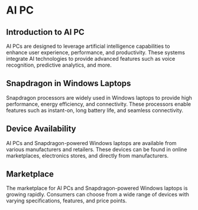 
# AI PC

## Introduction to AI PC
AI PCs are designed to leverage artificial intelligence capabilities to enhance user experience, performance, and productivity. These systems integrate AI technologies to provide advanced features such as voice recognition, predictive analytics, and more.

## Snapdragon in Windows Laptops
Snapdragon processors are widely used in Windows laptops to provide high performance, energy efficiency, and connectivity. These processors enable features such as instant-on, long battery life, and seamless connectivity.

## Device Availability
AI PCs and Snapdragon-powered Windows laptops are available from various manufacturers and retailers. These devices can be found in online marketplaces, electronics stores, and directly from manufacturers.

## Marketplace
The marketplace for AI PCs and Snapdragon-powered Windows laptops is growing rapidly. Consumers can choose from a wide range of devices with varying specifications, features, and price points.
